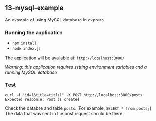 ## 13-mysql-example
An example of using MySQL database in express

### Running the application
  - `npm install`
  - `node index.js`

The application will be available at: `http://localhost:3000/`

*Warning: this application requires setting environment variables and a running
MySQL database*

### Test
    curl -d "id=1&title=title1" -X POST http://localhost:3000/posts
    Expected response: Post is created

Check the databse and table `posts`. (For example, `SELECT * from posts;`)
The data that was sent in the post request should be there. 
